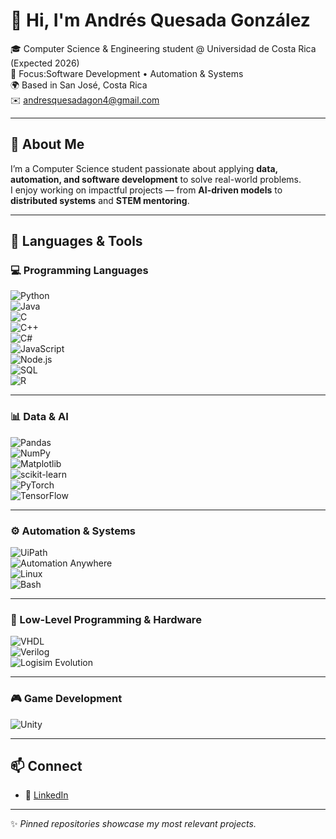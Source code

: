 # 👋 Hi, I'm Andrés Quesada González  

🎓 Computer Science & Engineering student @ Universidad de Costa Rica (Expected 2026)  
💼 Focus:Software Development •  Automation & Systems  
🌍 Based in San José, Costa Rica  
✉️ [andresquesadagon4@gmail.com](mailto:andresquesadagon4@gmail.com)  

---

## 🌟 About Me  

I’m a Computer Science student passionate about applying **data, automation, and software development** to solve real-world problems.  
I enjoy working on impactful projects — from **AI-driven models** to **distributed systems** and **STEM mentoring**.  

---

## 🚀 Languages & Tools  

### 💻 Programming Languages  
![Python](https://img.shields.io/badge/Python-3776AB?logo=python&logoColor=white)  
![Java](https://img.shields.io/badge/Java-007396?logo=java&logoColor=white)  
![C](https://img.shields.io/badge/C-00599C?logo=c&logoColor=white)  
![C++](https://img.shields.io/badge/C++-00599C?logo=c%2b%2b&logoColor=white)  
![C#](https://img.shields.io/badge/C%23-239120?logo=c-sharp&logoColor=white)  
![JavaScript](https://img.shields.io/badge/JavaScript-F7DF1E?logo=javascript&logoColor=black)  
![Node.js](https://img.shields.io/badge/Node.js-339933?logo=node.js&logoColor=white)  
![SQL](https://img.shields.io/badge/SQL-4479A1?logo=postgresql&logoColor=white)  
![R](https://img.shields.io/badge/R-276DC3?logo=r&logoColor=white)  

---

### 📊 Data & AI  
![Pandas](https://img.shields.io/badge/Pandas-150458?logo=pandas&logoColor=white)  
![NumPy](https://img.shields.io/badge/NumPy-013243?logo=numpy&logoColor=white)  
![Matplotlib](https://img.shields.io/badge/Matplotlib-ffffff?logo=plotly&logoColor=black)  
![scikit-learn](https://img.shields.io/badge/scikit--learn-F7931E?logo=scikit-learn&logoColor=white)  
![PyTorch](https://img.shields.io/badge/PyTorch-EE4C2C?logo=pytorch&logoColor=white)  
![TensorFlow](https://img.shields.io/badge/TensorFlow-FF6F00?logo=tensorflow&logoColor=white)  

---

### ⚙️ Automation & Systems  
![UiPath](https://img.shields.io/badge/UiPath-FF6C37?logo=uipath&logoColor=white)  
![Automation Anywhere](https://img.shields.io/badge/Automation%20Anywhere-FF6C37?logo=automationanywhere&logoColor=white)  
![Linux](https://img.shields.io/badge/Linux-FCC624?logo=linux&logoColor=black)  
![Bash](https://img.shields.io/badge/Bash-4EAA25?logo=gnu-bash&logoColor=white)  

---

### 🔬 Low-Level Programming & Hardware  
![VHDL](https://img.shields.io/badge/VHDL-00599C?logoColor=white)  
![Verilog](https://img.shields.io/badge/Verilog-00979D?logoColor=white)  
![Logisim Evolution](https://img.shields.io/badge/Logisim-4B8BBE?logo=logmein&logoColor=white)  

---

### 🎮 Game Development  
![Unity](https://img.shields.io/badge/Unity-000000?logo=unity&logoColor=white)  

---


## 📫 Connect  

- 🔗 [LinkedIn](https://www.linkedin.com/in/andresquesadag)  

---

✨ *Pinned repositories showcase my most relevant projects.*
